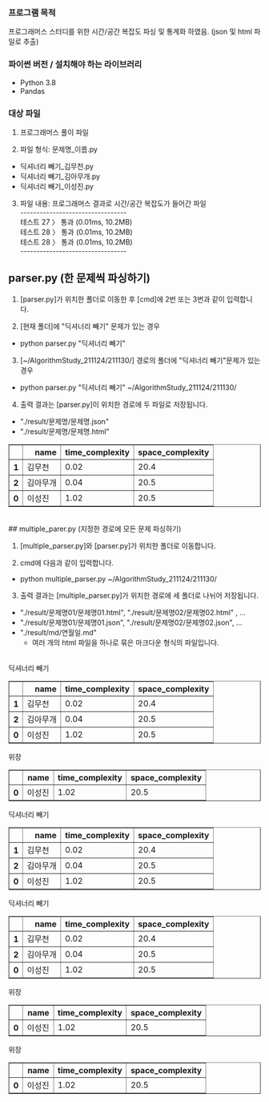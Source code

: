 ### 프로그램 목적

프로그래머스 스터디를 위한 시간/공간 복잡도 파싱 및 통계화 하였음. (json 및 html 파일로 추출)

### 파이썬 버전 / 설치해야 하는 라이브러리

- Python 3.8
- Pandas

### 대상 파일

1. 프로그래머스 풀이 파일

2. 파일 형식: 문제명_이름.py 
- 딕셔너리 빼기_김무천.py
- 딕셔너리 빼기_김아무개.py
- 딕셔너리 빼기_이성진.py

3. 파일 내용: 프로그래머스 결과로 시간/공간 복잡도가 들어간 파일<br>
--------------------------------- <br>
테스트 27 〉	통과 (0.01ms, 10.2MB) <br> 
테스트 28 〉	통과 (0.01ms, 10.2MB) <br> 
테스트 28 〉	통과 (0.01ms, 10.2MB) <br>
--------------------------------- <br>


## parser.py (한 문제씩 파싱하기)

1. [parser.py]가 위치한 폴더로 이동한 후 [cmd]에 2번 또는 3번과 같이 입력합니다.

2. [현재 폴더]에 "딕셔너리 빼기" 문제가 있는 경우
- python parser.py "딕셔너리 빼기"

3. [~/AlgorithmStudy_211124/211130/] 경로의 폴더에 "딕셔너리 빼기"문제가 있는 경우
- python parser.py "딕셔너리 빼기" ~/AlgorithmStudy_211124/211130/

4. 출력 결과는 [parser.py]이 위치한 경로에 두 파일로 저장됩니다.
- "./result/문제명/문제명.json"
- "./result/문제명/문제명.html"
<table border="1" class="dataframe">
  <thead>
    <tr style="text-align: right;">
      <th></th>
      <th>name</th>
      <th>time_complexity</th>
      <th>space_complexity</th>
    </tr>
  </thead>
  <tbody>
    <tr>
      <th>1</th>
      <td>김무천</td>
      <td>0.02</td>
      <td>20.4</td>
    </tr>
    <tr>
      <th>2</th>
      <td>김아무개</td>
      <td>0.04</td>
      <td>20.5</td>
    </tr>
    <tr>
      <th>0</th>
      <td>이성진</td>
      <td>1.02</td>
      <td>20.5</td>
    </tr>
  </tbody>
</table>
<br>
## multiple_parer.py (지정한 경로에 모든 문제 파싱하기)

1. [multiple_parser.py]와 [parser.py]가 위치한 폴더로 이동합니다.

2. cmd에 다음과 같이 입력합니다.
- python multiple_parser.py ~/AlgorithmStudy_211124/211130/

3. 출력 결과는 [multiple_parser.py]가 위치한 경로에 세 폴더로 나뉘어 저장됩니다.
- "./result/문제명01/문제명01.html", "./result/문제명02/문제명02.html" , ...
- "./result/문제명01/문제명01.json", "./result/문제명02/문제명02.json", ...
- "./result/md/연월일.md"
    - 여러 개의 html 파일을 하나로 묶은 마크다운 형식의 파일입니다. 
<br>
딕셔너리 빼기 
<table border="1" class="dataframe">
  <thead>
    <tr style="text-align: right;">
      <th></th>
      <th>name</th>
      <th>time_complexity</th>
      <th>space_complexity</th>
    </tr>
  </thead>
  <tbody>
    <tr>
      <th>1</th>
      <td>김무천</td>
      <td>0.02</td>
      <td>20.4</td>
    </tr>
    <tr>
      <th>2</th>
      <td>김아무개</td>
      <td>0.04</td>
      <td>20.5</td>
    </tr>
    <tr>
      <th>0</th>
      <td>이성진</td>
      <td>1.02</td>
      <td>20.5</td>
    </tr>
  </tbody>
</table>위장 
<table border="1" class="dataframe">
  <thead>
    <tr style="text-align: right;">
      <th></th>
      <th>name</th>
      <th>time_complexity</th>
      <th>space_complexity</th>
    </tr>
  </thead>
  <tbody>
    <tr>
      <th>0</th>
      <td>이성진</td>
      <td>1.02</td>
      <td>20.5</td>
    </tr>
  </tbody>
</table>딕셔너리 빼기 
<table border="1" class="dataframe">
  <thead>
    <tr style="text-align: right;">
      <th></th>
      <th>name</th>
      <th>time_complexity</th>
      <th>space_complexity</th>
    </tr>
  </thead>
  <tbody>
    <tr>
      <th>1</th>
      <td>김무천</td>
      <td>0.02</td>
      <td>20.4</td>
    </tr>
    <tr>
      <th>2</th>
      <td>김아무개</td>
      <td>0.04</td>
      <td>20.5</td>
    </tr>
    <tr>
      <th>0</th>
      <td>이성진</td>
      <td>1.02</td>
      <td>20.5</td>
    </tr>
  </tbody>
</table>딕셔너리 빼기 
<table border="1" class="dataframe">
  <thead>
    <tr style="text-align: right;">
      <th></th>
      <th>name</th>
      <th>time_complexity</th>
      <th>space_complexity</th>
    </tr>
  </thead>
  <tbody>
    <tr>
      <th>1</th>
      <td>김무천</td>
      <td>0.02</td>
      <td>20.4</td>
    </tr>
    <tr>
      <th>2</th>
      <td>김아무개</td>
      <td>0.04</td>
      <td>20.5</td>
    </tr>
    <tr>
      <th>0</th>
      <td>이성진</td>
      <td>1.02</td>
      <td>20.5</td>
    </tr>
  </tbody>
</table>위장 
<table border="1" class="dataframe">
  <thead>
    <tr style="text-align: right;">
      <th></th>
      <th>name</th>
      <th>time_complexity</th>
      <th>space_complexity</th>
    </tr>
  </thead>
  <tbody>
    <tr>
      <th>0</th>
      <td>이성진</td>
      <td>1.02</td>
      <td>20.5</td>
    </tr>
  </tbody>
</table>위장 
<table border="1" class="dataframe">
  <thead>
    <tr style="text-align: right;">
      <th></th>
      <th>name</th>
      <th>time_complexity</th>
      <th>space_complexity</th>
    </tr>
  </thead>
  <tbody>
    <tr>
      <th>0</th>
      <td>이성진</td>
      <td>1.02</td>
      <td>20.5</td>
    </tr>
  </tbody>
</table>
